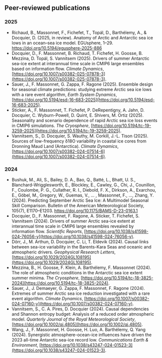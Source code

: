 ## Peer-reviewed publications

### 2025
- Richaud, B., Massonnet, F., Fichefet, T., Topál, D., Barthélemy, A., & Docquier, D. (2025, in review). Anatomy of Arctic and Antarctic sea ice lows in an ocean&ndash;sea ice model. EGUsphere, 1–29. https://doi.org/10.5194/egusphere-2025-886
- Docquier, D., F. Massonnet, B. Richaud, T. Fichefet, H. Goosse, B. Mezzina, D. Topál, S. Vannitsem (2025). Drivers of summer Antarctic sea-ice extent at interannual time scale in CMIP6 large ensembles based on information flow. _Climate Dynamics_, [https://doi.org/10.1007/s00382-025-07878-3](https://doi.org/10.1007/s00382-025-07878-3).
- Sauer, J., F. Massonnet, G. Zappa, F. Ragone (2025). Ensemble design for seasonal climate predictions: studying extreme Arctic sea ice lows with a rare event algorithm, _Earth System Dynamics_, [https://doi.org/10.5194/esd-16-683-2025](https://doi.org/10.5194/esd-16-683-2025).
- Sticker, A., F. Massonnet, T. Fichefet, P. DeRepentigny, A. Jahn, D. Docquier, C. Wyburn-Powell, D. Quint, E. Shivers, M. Ortiz (2025). Seasonality and scenario dependence of rapid Arctic sea ice loss events in CMIP6 simulations. _The Cryosphere_, [https://doi.org/10.5194/tc-19-3259-2025](https://doi.org/10.5194/tc-19-3259-2025). 
- Vannitsem, S., D. Docquier, S. Wauthy, M. Corkill, J.-L. Tison (2025). Sources of low-frequency δ18O variability in coastal ice cores from Dronning Maud Land (Antarctica). _Climate Dynamics_, [https://doi.org/10.1007/s00382-024-07514-6](https://doi.org/10.1007/s00382-024-07514-6).
  
### 2024
- Bushuk, M., Ali, S., Bailey, D. A., Bao, Q., Batté, L., Bhatt, U. S., Blanchard-Wrigglesworth, E., Blockley, E., Cawley, G., Chi, J., Counillon, F., Coulombe, P. G., Cullather, R. I., Diebold, F. X., Dirkson, A., Exarchou, E., Göbel, M., Gregory, W., Guemas, V., … , Massonnet, F., …, Zhang, Y. (2024). Predicting September Arctic Sea Ice: A Multimodel Seasonal Skill Comparison. Bulletin of the American Meteorological Society, 105(7), E1170–E1203. https://doi.org/10.1175/BAMS-D-23-0163.1
- Docquier, D., F. Massonnet, F. Ragone, A. Sticker, T. Fichefet, S. Vannitsem (2024). Drivers of summer Arctic sea-ice extent at interannual time scale in CMIP6 large ensembles revealed by information flow. _Scientific Reports_, [https://doi.org/10.1038/s41598-024-76056-y](https://doi.org/10.1038/s41598-024-76056-y).
- Dörr, J., M. Arthun, D. Docquier, C. Li, T. Eldevik (2024). Causal links between sea-ice variability in the Barents-Kara Seas and oceanic and atmospheric drivers. _Geophysical Research Letters_, [https://doi.org/10.1029/2024GL108195](https://doi.org/10.1029/2024GL108195).
- Mezzina, B., H. Goosse, F. Klein, A. Barthélemy, F. Massonnet (2024). The role of atmospheric conditions in the Antarctic sea ice extent summer minima. _The Cryosphere_, [https://doi.org/10.5194/tc-18-3825-2024](https://doi.org/10.5194/tc-18-3825-2024).
- Sauer, J., J. Demaeyer, G. Zappa, F. Massonnet, F. Ragone (2024). Extremes of summer Arctic sea ice reduction investigated with a rare event algorithm. _Climate Dynamics_, [https://doi.org/10.1007/s00382-024-07160-y](https://doi.org/10.1007/s00382-024-07160-y).
- Vannitsem, S., C. A. Pires, D. Docquier (2024). Causal dependencies and Shannon entropy budget: Analysis of a reduced order atmospheric model. _Quarterly Journal of the Royal Meteorological Society_, [https://doi.org/10.1002/qj.4805](https://doi.org/10.1002/qj.4805).
- Wang, J., F. Massonnet, H. Goosse, H. Luo, A. Barthélemy, Q. Yang (2024). Synergistic atmosphere-ocean-ice influences have driven the 2023 all-time Antarctic sea-ice record low. _Communications Earth & Environment_, [https://doi.org/10.1038/s43247-024-01523-3](https://doi.org/10.1038/s43247-024-01523-3).
